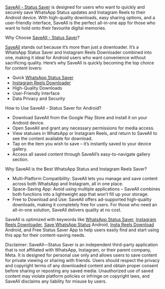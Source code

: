 [SaveAll - Status Saver](https://play.google.com/store/apps/details?id=com.statussaver.saveall) is designed for users who want to quickly and securely save WhatsApp Status updates and Instagram Reels to their Android device. With high-quality downloads, easy sharing options, and a user-friendly interface, SaveAll is the perfect all-in-one app for those who want to hold onto their favourite digital memories.


Why Choose [SaveAll - Status Saver](https://play.google.com/store/apps/details?id=com.statussaver.saveall)?

[SaveAll](https://play.google.com/store/apps/details?id=com.statussaver.saveall) stands out because it’s more than just a downloader. It’s a WhatsApp Status Saver and Instagram Reels Downloader combined into one, making it ideal for Android users who want convenience without sacrificing quality. Here’s why SaveAll is quickly becoming the top choice for content lovers:

* Quick [WhatsApp Status Saver](https://play.google.com/store/apps/details?id=com.statussaver.saveall)
* [Instagram Reels Downloader](https://play.google.com/store/apps/details?id=com.statussaver.saveall)
* High-Quality Downloads
* User-Friendly Interface
* Data Privacy and Security

How to Use SaveAll - Status Saver for Android?

* Download SaveAll from the Google Play Store and install it on your Android device.
* Open SaveAll and grant any necessary permissions for media access.
* View statuses in WhatsApp or Instagram Reels, and return to SaveAll to see the content available for download.
* Tap on the item you wish to save – it’s instantly saved to your device gallery.
* Access all saved content through SaveAll’s easy-to-navigate gallery section.


Why SaveAll is the Best WhatsApp Status and Instagram Reels Saver?

* Multi-Platform Compatibility: SaveAll lets you manage and save content across both WhatsApp and Instagram, all in one place.
* Space-Saving App: Avoid using multiple applications – SaveAll combines both functions into a lightweight app that won’t fill up your storage.
* Free to Download and Use: SaveAll offers ad-supported high-quality downloads, making it completely free for users. For those who need an all-in-one solution, SaveAll delivers quality at no cost.


SaveAll is optimized with keywords like [WhatsApp Status Saver](https://play.google.com/store/apps/details?id=com.statussaver.saveall), [Instagram Reels Downloader](https://play.google.com/store/apps/details?id=com.statussaver.saveall), [Save WhatsApp Status](https://play.google.com/store/apps/details?id=com.statussaver.saveall) Android, [Insta Reels Download](https://play.google.com/store/apps/details?id=com.statussaver.saveall) Android, and Free Status Saver App to help users easily find and start using this app for their content-saving needs.


Disclaimer:
SaveAll—Status Saver is an independent third-party application that is not affiliated with WhatsApp, Instagram, or their parent company, Meta. It is designed for personal use only and allows users to save content for private viewing or sharing with friends. Users should respect the privacy and copyright terms of any downloaded content and obtain proper consent before sharing or reposting any saved media. Unauthorized use of saved content may violate platform policies or infringe on copyright laws, and SaveAll disclaims any liability for misuse by users.

